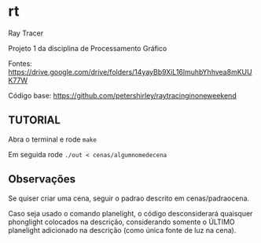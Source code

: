 # rt
Ray Tracer

Projeto 1 da disciplina de Processamento Gráfico

Fontes: https://drive.google.com/drive/folders/14yayBb9XiL16lmuhbYhhvea8mKUUK77W

Código base: https://github.com/petershirley/raytracinginoneweekend

## TUTORIAL
Abra o terminal e rode `make`

Em seguida rode `./out < cenas/algumnomedecena`

## Observações
Se quiser criar uma cena, seguir o padrao descrito em cenas/padraocena.

Caso seja usado o comando planelight, o código desconsiderará quaisquer phonglight colocados na descrição, considerando somente o ÚLTIMO planelight adicionado na descrição (como única fonte de luz na cena).
